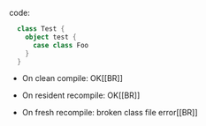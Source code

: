 code:

```scala
  class Test {
    object test {
      case class Foo
    }
  }
```

- On clean compile: OK[[BR]]

- On resident recompile: OK[[BR]]

- On fresh recompile: broken class file error[[BR]]
